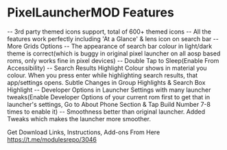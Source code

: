 # PixelLauncherMOD Features
-- 3rd party themed icons support, total of 600+ themed icons
-- All the features work perfectly including 'At a Glance' & lens icon on search bar
-- More Grids Options
-- The appearance of search bar colour in light/dark theme is correct(which is buggy in original pixel launcher on all aosp based roms, only works fine in pixel devices)
-- Double Tap to Sleep(Enable From Accessibility)
-- Search Results Highlight Colour shows in material you colour. When you press enter while highlighting search results, that app/settings opens. Subtle Changes in Group Highlights & Search Box Highlight
-- Developer Options in Launcher Settings with many launcher tweaks(Enable Developer Options of your current rom first to get that in launcher's settings, Go to About Phone Section & Tap Build Number 7-8 times to enable it)
-- Smoothness better than original launcher. Added Tweaks which makes the launcher more smoother.

Get Download Links, Instructions, Add-ons From Here https://t.me/modulesrepo/3046
